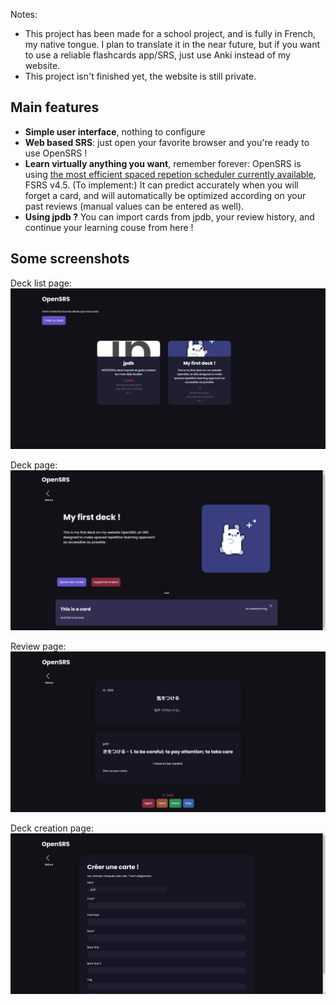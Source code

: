 Notes: 
- This project has been made for a school project, and is fully in French, my native tongue. I plan to translate it in the near future, but if you want to use a reliable flashcards app/SRS, just use Anki instead of my website.
- This project isn't finished yet, the website is still private.

## Main features
- **Simple user interface**, nothing to configure
- **Web based SRS**: just open your favorite browser and you're ready to use OpenSRS !
- **Learn virtually anything you want**, remember forever: OpenSRS is using [the most efficient spaced repetion scheduler currently available](https://github.com/open-spaced-repetition/srs-benchmark), FSRS v4.5.
  (To implement:) It can predict accurately when you will forget a card, and will automatically be optimized according on your past reviews (manual values can be entered as well).
- **Using jpdb ?** You can import cards from jpdb, your review history, and continue your learning couse from here !

## Some screenshots

Deck list page:
![Deck list page](https://github.com/Shewiiii/OpenSRS/blob/89a01e610ce959f78525da05fdfca43e4b95c8da/website/static/img/screenshots/deck_list.jpg)

Deck page:
![Deck page](https://github.com/Shewiiii/OpenSRS/blob/89a01e610ce959f78525da05fdfca43e4b95c8da/website/static/img/screenshots/deck_page.jpg)

Review page:
![Review page](https://github.com/Shewiiii/OpenSRS/blob/89a01e610ce959f78525da05fdfca43e4b95c8da/website/static/img/screenshots/review_page.jpg)

Deck creation page:
![Deck creation page](https://github.com/Shewiiii/OpenSRS/blob/89a01e610ce959f78525da05fdfca43e4b95c8da/website/static/img/screenshots/create_card.jpg)

